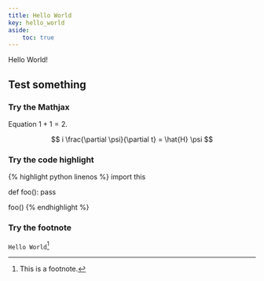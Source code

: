 ```yaml
---
title: Hello World
key: hello_world
aside:
    toc: true
---
```


Hello World! <!--more-->

## Test something

### Try the Mathjax

Equation $1 + 1 = 2$.

$$
i \frac{\partial \psi}{\partial t} = \hat{H} \psi
$$

### Try the code highlight

{% highlight python linenos %}
import this

def foo():
    pass

foo()
{% endhighlight %}

### Try the footnote

`Hello World`[^1]

[^1]: This is a footnote.
